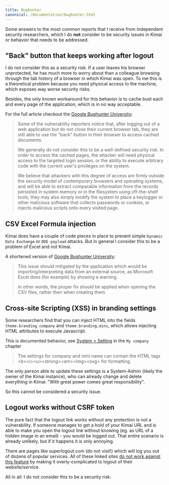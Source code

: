 ```yaml
---
title: Bughunter
canonical: /documentation/bughunter.html
---
```


Some answers to the most common reports that I receive from independent security researchers, which I do **not** consider 
to be security issues in Kimai or behavior that needs to be addressed.

## "Back" button that keeps working after logout

I do not consider this as a security risk. If a user leaves his browser unprotected, he has much more to worry about than a colleague
browsing through the tab history of a browser in which Kimai was open. To me this is a theoretical problem because you need 
physical access to the machine, which exposes way worse security risks. 

Besides, the only known workaround for this behavior is to cache bust each and every page of the application, which is in no way acceptable.

For the full article checkout the [Google Bughunter University](https://bughunters.google.com/learn/invalid-reports/web-platform/navigation/6057503504465920/content-in-cache-after-logout):

> Some of the vulnerability reporters notice that, after logging out of a web application but do not close their current browser tab, they are still able to use the "back" button in their browser to access cached documents. 
>
> We generally do not consider this to be a well-defined security risk. In order to access the cached pages, the attacker will need physical access to the targeted login session, or the ability to execute arbitrary code with the current user's privileges on the system.
>
> We believe that attackers with this degree of access are firmly outside the security model of contemporary browsers and operating systems, and will be able to extract comparable information from the records persisted in system memory or in the filesystem using off-the-shelf tools; they may also simply modify the system to place a keylogger or other malicious software that collects passwords or cookies, or injects malicious scripts onto every visited page.

## CSV Excel Formula injection

Kimai does have a couple of code pieces in place to prevent simple `Dynamic Data Exchange` or `DDE payload` attacks. 
But in general I consider this to be a problem of Excel and not Kimai.

A shortened version of [Google Bughunter University](https://bughunters.google.com/learn/invalid-reports/google-products/4965108570390528/csv-formula-injection):

> This issue should mitigated by the application which would be importing/interpreting data from an external source, as Microsoft Excel does (for example) by showing a warning. 
> 
> In other words, the proper fix should be applied when opening the CSV files, rather then when creating them.

## Cross-site Scripting (XSS) in branding settings

Some researchers find that you can inject HTML into the fields `theme.branding.company` and `theme.branding.mini`, 
which allows injecting HTML attributes to execute Javascript. 

This is documented behavior, see [System > Setting](https://www.kimai.org/documentation/configurations.html) in the `My company` chapter

> The settings for company and mini name can contain the HTML tags &lt;b>&lt;i>&lt;u>&lt;strong>&lt;em>&lt;img>&lt;svg> for formatting.

The only person able to update these settings is a System-Admin (likely the owner of the Kimai instance), 
who can already change and delete everything in Kimai: "With great power comes great responsibility".

So this cannot be considered a security issue.

## Logout works without CSRF token

The pure fact that the logout link works without any protection is not a vulnerability.
If someone manages to get a hold of your Kimai URL and is able to make you open the logout link without knowing (eg. as URL of a hidden image in an email) - you would be logged out.
That entire scenario is already unlikely, but if it happens it is only annoying.

There are pages like superlogout.com (do not visit!) which will log you out of dozens of popular services.
All of these linked sites [do not work against this feature](https://bughunters.google.com/learn/invalid-reports/web-platform/csrf-clickjacking/5072689380982784) by making it overly-complicated to logout of their website/service.

All in all: I do not consider this to be a security risk.
